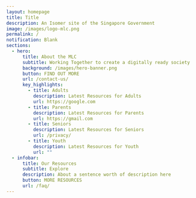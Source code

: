 ```yaml
---
layout: homepage
title: Title
description: An Isomer site of the Singapore Government
image: /images/logo-mlc.png
permalink: /
notification: Blank
sections:
  - hero:
      title: About the MLC
      subtitle: Working Together to create a digitally ready society
      background: /images/hero-banner.png
      button: FIND OUT MORE
      url: /contact-us/
      key_highlights:
        - title: Adults
          description: Latest Resources for Adults
          url: https://google.com
        - title: Parents
          description: Latest Resources for Parents
          url: https://gmail.com
        - title: Seniors
          description: Latest Resources for Seniors
          url: /privacy/
        - title: Youth
          description: Latest Resources for Youth
          url: ""
  - infobar:
      title: Our Resources
      subtitle: Explore
      description: About a sentence worth of description here
      button: MORE RESOURCES
      url: /faq/
---
```

